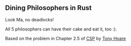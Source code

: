 ## Dining Philosophers in Rust

Look Ma, no deadlocks!

All 5 philosophers can have their cake and eat it, too :).

Based on the problem in Chapter 2.5 of [CSP](http://www.usingcsp.com/cspbook.pdf) by [Tony Hoare](https://en.wikipedia.org/wiki/Tony_Hoare)

